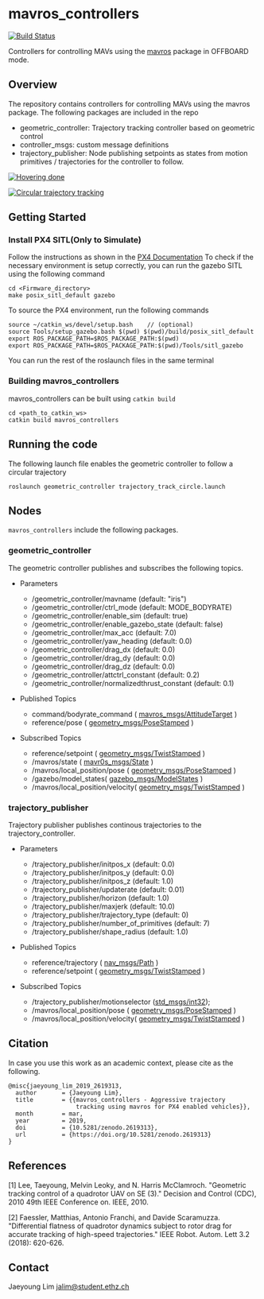 # mavros_controllers
[![Build Status](https://travis-ci.org/Jaeyoung-Lim/mavros_controllers.png?branch=master)](https://travis-ci.org/Jaeyoung-Lim/mavros_controllers)

Controllers for controlling MAVs using the [mavros](https://github.com/mavlink/mavros) package in OFFBOARD mode.


## Overview
The repository contains controllers for controlling MAVs using the mavros package. The following packages are included in the repo
- geometric_controller: Trajectory tracking controller based on geometric control
- controller_msgs: custom message definitions
- trajectory_publisher: Node publishing setpoints as states from motion primitives / trajectories for the controller to follow.

[![Hovering done](https://img.youtube.com/vi/FRaPGjX9m-c/0.jpg)](https://youtu.be/FRaPGjX9m-c "Hovering done")

[![Circular trajectory tracking](https://img.youtube.com/vi/IEyocdnlYw0/0.jpg)](https://youtu.be/IEyocdnlYw0 "Circular trajectory tracking")

## Getting Started
### Install PX4 SITL(Only to Simulate)
Follow the instructions as shown in the [PX4 Documentation](http://dev.px4.io/en/simulation/ros_interface.html)
To check if the necessary environment is setup correctly, you can run the gazebo SITL using the following command
```
cd <Firmware_directory>
make posix_sitl_default gazebo
```
To source the PX4 environment, run the following commands
```
source ~/catkin_ws/devel/setup.bash    // (optional)
source Tools/setup_gazebo.bash $(pwd) $(pwd)/build/posix_sitl_default
export ROS_PACKAGE_PATH=$ROS_PACKAGE_PATH:$(pwd)
export ROS_PACKAGE_PATH=$ROS_PACKAGE_PATH:$(pwd)/Tools/sitl_gazebo
```
You can run the rest of the roslaunch files in the same terminal

### Building mavros_controllers
mavros_controllers can be built using `catkin build`
```
cd <path_to_catkin_ws>
catkin build mavros_controllers
```

## Running the code
The following launch file enables the geometric controller to follow a circular trajectory
```
roslaunch geometric_controller trajectory_track_circle.launch
```

## Nodes
`mavros_controllers` include the following packages.
### geometric_controller

The geometric controller publishes and subscribes the following topics.
- Parameters
    - /geometric_controller/mavname (default: "iris")
    - /geometric_controller/ctrl_mode (default: MODE_BODYRATE)
    - /geometric_controller/enable_sim (default: true)
    - /geometric_controller/enable_gazebo_state (default: false)
    - /geometric_controller/max_acc (default: 7.0)
    - /geometric_controller/yaw_heading (default: 0.0)
    - /geometric_controller/drag_dx (default: 0.0)
    - /geometric_controller/drag_dy (default: 0.0)
    - /geometric_controller/drag_dz (default: 0.0)
    - /geometric_controller/attctrl_constant (default: 0.2)
    - /geometric_controller/normalizedthrust_constant (default: 0.1)

- Published Topics
	- command/bodyrate_command ( [mavros_msgs/AttitudeTarget](http://docs.ros.org/api/mavros_msgs/html/msg/AttitudeTarget.html) )
	- reference/pose ( [geometry_msgs/PoseStamped](http://docs.ros.org/kinetic/api/geometry_msgs/html/msg/PoseStamped.html) )

- Subscribed Topics
	- reference/setpoint ( [geometry_msgs/TwistStamped](http://docs.ros.org/api/geometry_msgs/html/msg/TwistStamped.html) )
	- /mavros/state ( [mavr0s_msgs/State](http://docs.ros.org/api/mavros_msgs/html/msg/State.html) )
	- /mavros/local_position/pose ( [geometry_msgs/PoseStamped](http://docs.ros.org/kinetic/api/geometry_msgs/html/msg/PoseStamped.html) )
	- /gazebo/model_states( [gazebo_msgs/ModelStates](http://docs.ros.org/kinetic/api/gazebo_msgs/html/msg/ModelState.html) )
	- /mavros/local_position/velocity( [geometry_msgs/TwistStamped](http://docs.ros.org/api/geometry_msgs/html/msg/TwistStamped.html) )

### trajectory_publisher

Trajectory publisher publishes continous trajectories to the trajectory_controller.
- Parameters
    - /trajectory_publisher/initpos_x (default: 0.0)
    - /trajectory_publisher/initpos_y (default: 0.0)
    - /trajectory_publisher/initpos_z (default: 1.0)
    - /trajectory_publisher/updaterate (default: 0.01)
    - /trajectory_publisher/horizon (default: 1.0)
    - /trajectory_publisher/maxjerk (default: 10.0)
    - /trajectory_publisher/trajectory_type (default: 0)
    - /trajectory_publisher/number_of_primitives (default: 7)
    - /trajectory_publisher/shape_radius (default: 1.0)

- Published Topics
	- reference/trajectory ( [nav_msgs/Path](http://docs.ros.org/kinetic/api/nav_msgs/html/msg/Path.html) )
	- reference/setpoint ( [geometry_msgs/TwistStamped](http://docs.ros.org/kinetic/api/geometry_msgs/html/msg/Twist.html) )

- Subscribed Topics
    - /trajectory_publisher/motionselector ([std_msgs/int32](http://docs.ros.org/api/std_msgs/html/msg/Int32.html));
    - /mavros/local_position/pose ( [geometry_msgs/PoseStamped](http://docs.ros.org/kinetic/api/geometry_msgs/html/msg/PoseStamped.html) )
    - /mavros/local_position/velocity( [geometry_msgs/TwistStamped](http://docs.ros.org/api/geometry_msgs/html/msg/TwistStamped.html) )

## Citation
In case you use this work as an academic context, please cite as the following.
```
@misc{jaeyoung_lim_2019_2619313,
  author       = {Jaeyoung Lim},
  title        = {{mavros_controllers - Aggressive trajectory 
                   tracking using mavros for PX4 enabled vehicles}},
  month        = mar,
  year         = 2019,
  doi          = {10.5281/zenodo.2619313},
  url          = {https://doi.org/10.5281/zenodo.2619313}
}
```

## References
[1] Lee, Taeyoung, Melvin Leoky, and N. Harris McClamroch. "Geometric tracking control of a quadrotor UAV on SE (3)." Decision and Control (CDC), 2010 49th IEEE Conference on. IEEE, 2010.

[2] Faessler, Matthias, Antonio Franchi, and Davide Scaramuzza. "Differential flatness of quadrotor dynamics subject to rotor drag for accurate tracking of high-speed trajectories." IEEE Robot. Autom. Lett 3.2 (2018): 620-626.

## Contact
Jaeyoung Lim 	jalim@student.ethz.ch